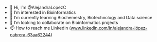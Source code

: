 - 👋 Hi, I’m @AlejandraLopezC
- 👀 I’m interested in Bioinformatics
- 🌱 I’m currently learning Biochemestry, Biotechnology and Data science
- 💞️ I’m looking to collaborate on Bioinformatics projects
- 📫 How to reach me LinkedIn (www.linkedin.com/in/alejandra-lópez-cabrera-63aa62244)

<!---
AlejandraLopezC/AlejandraLopezC is a ✨ special ✨ repository because its `README.md` (this file) appears on your GitHub profile.
You can click the Preview link to take a look at your changes.
--->
